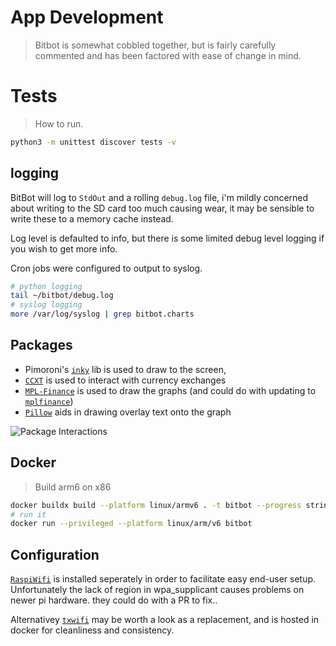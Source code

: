 # App Development

> Bitbot is somewhat cobbled together, but is fairly carefully commented and has been factored with ease of change in mind.  

# Tests
> How to run.
```sh
python3 -m unittest discover tests -v
```


## logging
BitBot will log to `StdOut` and a rolling `debug.log` file, i'm mildly concerned about writing to the SD card too much causing wear, it may be sensible to write these to a memory cache instead.

Log level is defaulted to info, but there is some limited debug level logging if you wish to get more info.

Cron jobs were configured to output to syslog.

```sh
# python logging
tail ~/bitbot/debug.log
# syslog logging
more /var/log/syslog | grep bitbot.charts
```

## Packages
 - Pimoroni's [`inky`](https://github.com/pimoroni/inky) lib is used to draw to the screen, 
 - [`CCXT`](https://github.com/ccxt/ccxt) is used to interact with currency exchanges
 - [`MPL-Finance`](https://github.com/matplotlib/mpl-finance) is used to draw the graphs (and could do with updating to [`mplfinance`](https://github.com/matplotlib/mplfinance))
 - [`Pillow`](https://github.com/python-pillow/Pillow) aids in drawing overlay text onto the graph

![Package Interactions](http://www.plantuml.com/plantuml/svg/3Oon3KCX30NxFqMo0EvJ_LN0M7mhO11-LjOFrUckkDkHDsBqwwt6FQh4xgy7MFuXslcNckA94YwRfq4CYUUWEgseDIgACa4Zgvt6JcT5A_CtD_6qZbstM3ty0m00)

## Docker
> Build arm6 on x86
```bash
docker buildx build --platform linux/armv6 . -t bitbot --progress string
# run it
docker run --privileged --platform linux/arm/v6 bitbot
```

## Configuration
[`RaspiWifi`](https://github.com/jasbur/RaspiWiFi) is installed seperately in order to facilitate easy end-user setup. Unfortunately  the lack of region in wpa_supplicant causes problems on newer pi hardware. they could do with a PR to fix..  

Alternativey [`txwifi`](https://github.com/txn2/txwifi) may be worth a look as a replacement, and is hosted in docker for cleanliness and consistency. 